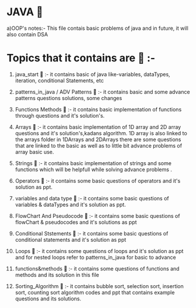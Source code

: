 # JAVA 🚱 

a)OOP's notes:- 
This file contais basic problems of java and in future, it will also contain DSA  

# Topics that it contains are  📧  :-

1) java_start 🦖 :- it contains basic of java like-variables, dataTypes, iteration, conditional Statements, etc

2) patterns_in_java / ADV Patterns 🦖 :- it contains basic and some advance patterns questions solutions, some changes

3) Functions Methods 🦖 :- it contains basic implementation of functions through questions and it's solution's.

4) Arrays 🦖 :- it contains basic implementation of 1D array and 2D array questions and it's solution's,kadans algorithm. 1D array is also linked to the arrays folder in 1DArrays and 2DArrays there are some questions that are linked to the basic as well as to little bit advance problems of array basic use.

5) Strings 🦖  :- it contains basic implementation of strings and some functions which will be helpfull while solving advance problems .

6) Operators 🦖 :-  it contains some basic questions of operators and it's solution as ppt.

7) variables and data type 🦖 :- it contains some basic questions of variables & dataTypes and it's solution as ppt.

8) FlowChart And Pseudocode  🦖 :- it contains some basic questions of flowChart & pseudocodes and it's solutions as ppt

9) Conditional Ststements 🦖 :- it contains some basic questions of conditional statements and it's solution as ppt

10) Loops 🦖 :-  it contains some questions of loops and  it's solution as ppt   and for nested loops refer to patterns_in_java for basic to advance

11) functions&methods 🦖 :-  it contains some questions of functions and methods and its solution in this file

12) Sorting_Algorithm 🦖 :- it contains bubble sort, selection sort, insertion sort, counting sort algorithm codes and ppt that contains example questions and its solutions.
